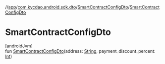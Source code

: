 //[app](../../../index.md)/[com.kycdao.android.sdk.dto](../index.md)/[SmartContractConfigDto](index.md)/[SmartContractConfigDto](-smart-contract-config-dto.md)

# SmartContractConfigDto

[androidJvm]\
fun [SmartContractConfigDto](-smart-contract-config-dto.md)(address: [String](https://kotlinlang.org/api/latest/jvm/stdlib/kotlin/-string/index.html), payment_discount_percent: [Int](https://kotlinlang.org/api/latest/jvm/stdlib/kotlin/-int/index.html))
